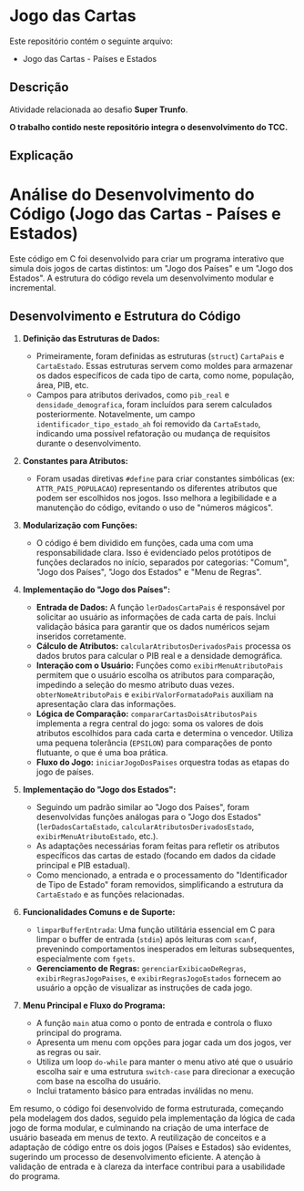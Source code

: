 # Jogo das Cartas

Este repositório contém o seguinte arquivo:

- Jogo das Cartas - Países e Estados

## Descrição

Atividade relacionada ao desafio **Super Trunfo**.

**O trabalho contido neste repositório integra o desenvolvimento do TCC.**

## Explicação

# Análise do Desenvolvimento do Código (Jogo das Cartas - Países e Estados)

Este código em C foi desenvolvido para criar um programa interativo que simula dois jogos de cartas distintos: um "Jogo dos Países" e um "Jogo dos Estados". A estrutura do código revela um desenvolvimento modular e incremental.

## Desenvolvimento e Estrutura do Código

1.  **Definição das Estruturas de Dados:**
    * Primeiramente, foram definidas as estruturas (`struct`) `CartaPais` e `CartaEstado`. Essas estruturas servem como moldes para armazenar os dados específicos de cada tipo de carta, como nome, população, área, PIB, etc.
    * Campos para atributos derivados, como `pib_real` e `densidade_demografica`, foram incluídos para serem calculados posteriormente. Notavelmente, um campo `identificador_tipo_estado_ah` foi removido da `CartaEstado`, indicando uma possível refatoração ou mudança de requisitos durante o desenvolvimento.

2.  **Constantes para Atributos:**
    * Foram usadas diretivas `#define` para criar constantes simbólicas (ex: `ATTR_PAIS_POPULACAO`) representando os diferentes atributos que podem ser escolhidos nos jogos. Isso melhora a legibilidade e a manutenção do código, evitando o uso de "números mágicos".

3.  **Modularização com Funções:**
    * O código é bem dividido em funções, cada uma com uma responsabilidade clara. Isso é evidenciado pelos protótipos de funções declarados no início, separados por categorias: "Comum", "Jogo dos Países", "Jogo dos Estados" e "Menu de Regras".

4.  **Implementação do "Jogo dos Países":**
    * **Entrada de Dados:** A função `lerDadosCartaPais` é responsável por solicitar ao usuário as informações de cada carta de país. Inclui validação básica para garantir que os dados numéricos sejam inseridos corretamente.
    * **Cálculo de Atributos:** `calcularAtributosDerivadosPais` processa os dados brutos para calcular o PIB real e a densidade demográfica.
    * **Interação com o Usuário:** Funções como `exibirMenuAtributoPais` permitem que o usuário escolha os atributos para comparação, impedindo a seleção do mesmo atributo duas vezes. `obterNomeAtributoPais` e `exibirValorFormatadoPais` auxiliam na apresentação clara das informações.
    * **Lógica de Comparação:** `compararCartasDoisAtributosPais` implementa a regra central do jogo: soma os valores de dois atributos escolhidos para cada carta e determina o vencedor. Utiliza uma pequena tolerância (`EPSILON`) para comparações de ponto flutuante, o que é uma boa prática.
    * **Fluxo do Jogo:** `iniciarJogoDosPaises` orquestra todas as etapas do jogo de países.

5.  **Implementação do "Jogo dos Estados":**
    * Seguindo um padrão similar ao "Jogo dos Países", foram desenvolvidas funções análogas para o "Jogo dos Estados" (`lerDadosCartaEstado`, `calcularAtributosDerivadosEstado`, `exibirMenuAtributoEstado`, etc.).
    * As adaptações necessárias foram feitas para refletir os atributos específicos das cartas de estado (focando em dados da cidade principal e PIB estadual).
    * Como mencionado, a entrada e o processamento do "Identificador de Tipo de Estado" foram removidos, simplificando a estrutura da `CartaEstado` e as funções relacionadas.

6.  **Funcionalidades Comuns e de Suporte:**
    * `limparBufferEntrada`: Uma função utilitária essencial em C para limpar o buffer de entrada (`stdin`) após leituras com `scanf`, prevenindo comportamentos inesperados em leituras subsequentes, especialmente com `fgets`.
    * **Gerenciamento de Regras:** `gerenciarExibicaoDeRegras`, `exibirRegrasJogoPaises`, e `exibirRegrasJogoEstados` fornecem ao usuário a opção de visualizar as instruções de cada jogo.

7.  **Menu Principal e Fluxo do Programa:**
    * A função `main` atua como o ponto de entrada e controla o fluxo principal do programa.
    * Apresenta um menu com opções para jogar cada um dos jogos, ver as regras ou sair.
    * Utiliza um loop `do-while` para manter o menu ativo até que o usuário escolha sair e uma estrutura `switch-case` para direcionar a execução com base na escolha do usuário.
    * Inclui tratamento básico para entradas inválidas no menu.

Em resumo, o código foi desenvolvido de forma estruturada, começando pela modelagem dos dados, seguido pela implementação da lógica de cada jogo de forma modular, e culminando na criação de uma interface de usuário baseada em menus de texto. A reutilização de conceitos e a adaptação de código entre os dois jogos (Países e Estados) são evidentes, sugerindo um processo de desenvolvimento eficiente. A atenção à validação de entrada e à clareza da interface contribui para a usabilidade do programa.